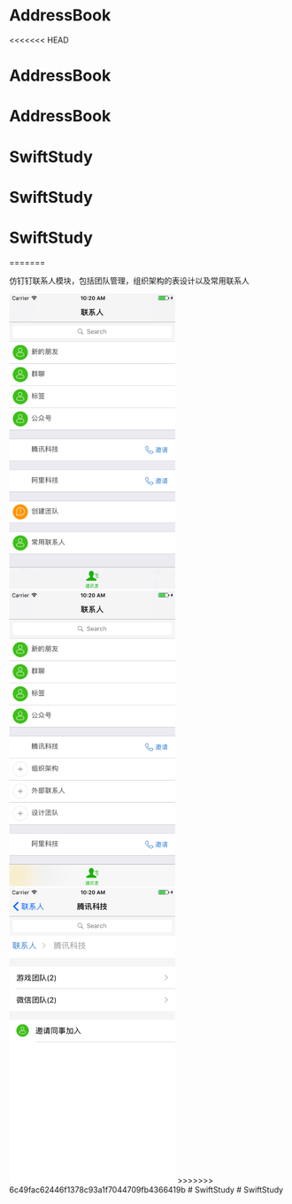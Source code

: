 # AddressBook
<<<<<<< HEAD
# AddressBook
# AddressBook
# SwiftStudy
# SwiftStudy
# SwiftStudy
=======

仿钉钉联系人模块，包括团队管理，组织架构的表设计以及常用联系人

<img src="https://github.com/TurkeyTeo/AddressBook/blob/master/Simulator%20Screen%20Shot%202017%E5%B9%B47%E6%9C%8817%E6%97%A5%20%E4%B8%8A%E5%8D%8810.20.14.png" width="300px" />

<img src="https://github.com/TurkeyTeo/AddressBook/blob/master/Simulator%20Screen%20Shot%202017%E5%B9%B47%E6%9C%8817%E6%97%A5%20%E4%B8%8A%E5%8D%8810.20.41.png" width="300px" />

<img src="https://github.com/TurkeyTeo/AddressBook/blob/master/Simulator%20Screen%20Shot%202017%E5%B9%B47%E6%9C%8817%E6%97%A5%20%E4%B8%8A%E5%8D%8810.20.27.png" width="300px" />
>>>>>>> 6c49fac62446f1378c93a1f7044709fb4366419b
# SwiftStudy
# SwiftStudy
